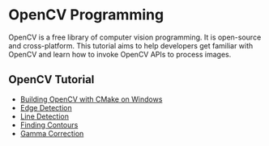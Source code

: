 # OpenCV Programming
OpenCV is a free library of computer vision programming. It is open-source and cross-platform. This tutorial aims to help developers get familiar with OpenCV and learn how to invoke OpenCV APIs to process images.

OpenCV Tutorial
---------------
* [Building OpenCV with CMake on Windows][1]
* [Edge Detection][2]
* [Line Detection][3]
* [Finding Contours][4]
* [Gamma Correction][5]

[1]:http://www.codepool.biz/building-opencv-with-cmake-on-windows.html
[2]:http://www.codepool.biz/opencv-edge-detection.html
[3]:http://www.codepool.biz/opencv-line-detection.html
[4]:http://www.codepool.biz/opencv-finding-image-contours.html
[5]:http://www.codepool.biz/image-processing-opencv-gamma-correction.html
